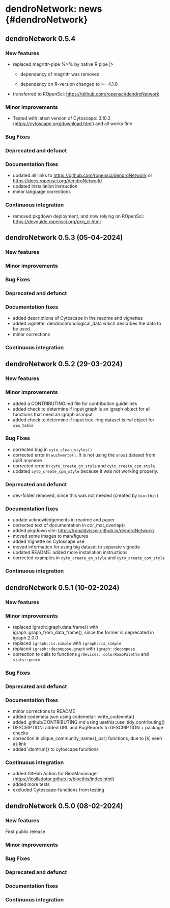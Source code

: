 # dendroNetwork: news {#dendroNetwork}

## dendroNetwork 0.5.4

### New features

-   replaced magrittr-pipe %\>% by native R pipe \|\>

    -   dependency of magrittr was removed

    -   dependency on R-version changed to \>= 4.1.0

-   transferred to ROpenSci: <https://github.com/ropensci/dendroNetwork>

### Minor improvements

-   Tested with latest version of Cytoscape: 3.10.2 (<https://cytoscape.org/download.html>) and all works fine

### Bug Fixes

### Deprecated and defunct

### Documentation fixes

-   updated all links to <https://github.com/ropensci/dendroNetwork> or <https://docs.ropensci.org/dendroNetwork/>
-   updated installation instruction
-   minor language corrections

### Continuous integration

-   removed pkgdown deployment, and now relying on ROpenSci: <https://devguide.ropensci.org/pkg_ci.html>

## dendroNetwork 0.5.3 (05-04-2024)

### New features

### Minor improvements

### Bug Fixes

### Deprecated and defunct

### Documentation fixes

-   added descriptions of Cytoscape in the readme and vignettes
-   added vignette: dendrochronological_data which describes the data to be used.
-   minor corrections

### Continuous integration

## dendroNetwork 0.5.2 (29-03-2024)

### New features

### Minor improvements

-   added a CONTRIBUTING.md file for contribution guidelines
-   added check to determine if input graph is an igraph object for all functions that need an igraph as input
-   added check to determine if input tree-ring dataset is rwl object for `sim_table`

### Bug Fixes

-   corrected bug in `cyto_clean_styles()`
-   corrected error in `wuchwerte()`. It is not using the `anos1` dataset from dplR anymore
-   corrected error in `cyto_create_gn_style` and `cyto_create_cpm_style`
-   updated `cyto_create_cpm_style` because it was not working properly.

### Deprecated and defunct

-   dev-folder removed, since this was not needed (created by `biocthis`)

### Documentation fixes

-   update acknowledgements in readme and paper
-   corrected text of documentation in cor_mat_overlap()
-   added pkgdown site: <https://ronaldvisser.github.io/dendroNetwork/>
-   moved some images to man/figures
-   added Vignette on Cytoscape use
-   moved information for using big dataset to separate vignette
-   updated README: added more installation instructions
-   corrected examples in `cyto_create_gn_style` and `cyto_create_cpm_style`

### Continuous integration

## dendroNetwork 0.5.1 (10-02-2024)

### New features

### Minor improvements

-   replaced igraph::graph.data.frame() with igraph::graph_from_data_frame(), since the former is deprecated in igraph 2.0.0
-   replaced `igraph::is.simple` with `igraph::is_simple`
-   replaced `igraph::decompose.graph` with `igraph::decompose`
-   correction to calls to functions `grDevices::colorRampPalette` and `stats::pnorm`

### Bug Fixes

### Deprecated and defunct

### Documentation fixes

-   minor corrections to README
-   added codemeta.json using codemetar::write_codemeta()
-   added .github/CONTRIBUTING.md using usethis::use_tidy_contributing()
-   DESCRIPTION: added URL and BugReports to DESCRIPTION + package checks
-   correction in clique_community_names(\_par) functions, due to [k] seen as link
-   added \dontrun{} to cytoscape functions

### Continuous integration

-   added GitHub Action for BiocMananager (<https://lcolladotor.github.io/biocthis/index.html>)
-   added more tests
-   excluded Cytoscape-functions from testing

## dendroNetwork 0.5.0 (08-02-2024)

### New features

First public release

### Minor improvements

### Bug Fixes

### Deprecated and defunct

### Documentation fixes

### Continuous integration
